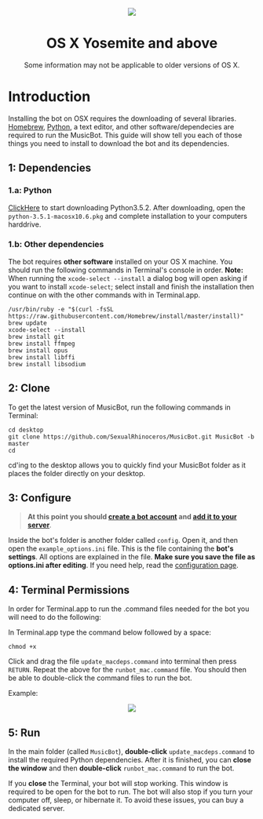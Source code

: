 <p align="center">
<img src="http://i.imgur.com/9vjcnNY.png">
</p>

<h1 align="center">OS X Yosemite and above</h1>
<p align="center">Some information may not be applicable to older versions of OS X.</p>

# Introduction

Installing the bot on OSX requires the downloading of several libraries. [Homebrew](http://brew.sh/), [Python](http://www.python.org), a text editor, and other software/dependecies are required to run the MusicBot. This guide will show tell you each of those things you need to install to download the bot and its dependencies.

## 1: Dependencies

### 1.a: Python

[ClickHere](https://www.python.org/ftp/python/3.5.2/python-3.5.2-macosx10.6.pkg) to start downloading Python3.5.2. After downloading, open the `python-3.5.1-macosx10.6.pkg` and complete installation to your computers harddrive.

### 1.b: Other dependencies

The bot requires **other software** installed on your OS X machine. You should run the following commands in Terminal's console in order.
**Note:** When running the `xcode-select --install` a dialog bog will open asking if you want to install `xcode-select`; select install and finish the installation then continue on with the other commands with in Terminal.app.

    /usr/bin/ruby -e "$(curl -fsSL https://raw.githubusercontent.com/Homebrew/install/master/install)"
    brew update
    xcode-select --install
    brew install git
    brew install ffmpeg
    brew install opus
    brew install libffi
    brew install libsodium

## 2: Clone

To get the latest version of MusicBot, run the following commands in Terminal:

    cd desktop
    git clone https://github.com/SexualRhinoceros/MusicBot.git MusicBot -b master 
    cd    

cd'ing to the desktop allows you to quickly find your MusicBot folder as it places the folder directly on your desktop.

## 3: Configure

> **At this point you should [create a bot account](https://github.com/SexualRhinoceros/MusicBot/wiki/FAQ#how-do-i-create-a-bot-account) and [add it to your server](https://github.com/SexualRhinoceros/MusicBot/wiki/FAQ#how-do-i-add-my-bot-account-to-a-server)**.

Inside the bot's folder is another folder called `config`. Open it, and then open the `example_options.ini` file. This is the file containing the **bot's settings**. All options are explained in the file. **Make sure you save the file as options.ini after editing**. If you need help, read the [configuration page](https://github.com/SexualRhinoceros/MusicBot/wiki/Configuration).

## 4: Terminal Permissions

In order for Terminal.app to run the .command files needed for the bot you will need to do the following:

In Terminal.app type the command below followed by a space:

    chmod +x 

Click and drag the file `update_macdeps.command` into terminal then press `RETURN`.
Repeat the above for the `runbot_mac.command` file. You should then be able to double-click the command files to run the bot.

Example:

<p align="center">
<img src="http://i.imgur.com/qKrlWUt.png?1">
</p>

## 5: Run
In the main folder (called `MusicBot`), **double-click** `update_macdeps.command` to install the required Python dependencies. After it is finished, you can **close the window** and then **double-click** `runbot_mac.command` to run the bot.

If you **close** the Terminal, your bot will stop working. This window is required to be open for the bot to run. The bot will also stop if you turn your computer off, sleep, or hibernate it. To avoid these issues, you can buy a dedicated server.